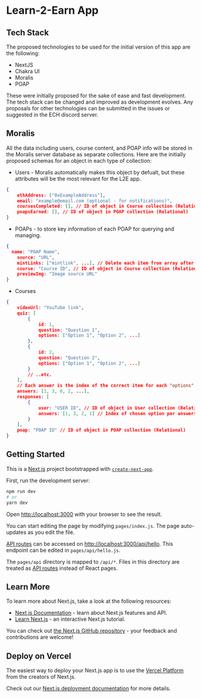 # Learn-2-Earn App

## Tech Stack
The proposed technologies to be used for the initial version of this app are the following:
- NextJS
- Chakra UI
- Moralis
- POAP

These were initially proposed for the sake of ease and fast development. The tech stack can be changed and improved as development evolves. Any proposals for other technologies can be submitted in the issues or suggested in the ECH discord server.

## Moralis
All the data including users, course content, and POAP info will be stored in the Moralis server database as separate collections. Here are the initially proposed schemas for an object in each type of collection:
- Users - Moralis automatically makes this object by defualt, but these attributes will be the most relevant for the L2E app.
```JSON
{
    ethAddress: ["0xExampleAddress"],
    email: "example@email.com (optional - for notifications)",
    coursesCompleted: [], // ID of object in Course collection (Relational)
    poapsEarned: [], // ID of object in POAP collection (Relational)
}
```
- POAPs - to store key information of each POAP for querying and managing.
```JSON
{
  name: "POAP Name",
	source: "URL",
	mintLinks: ["mintlink", ...], // Delete each item from array after being used
	course: "Course ID", // ID of object in Course collection (Relational)
	previewImg: "Image source URL"
}
```
- Courses
```JSON
{
	videoUrl: "YouTube link",
	quiz: [
		{
			id: 1,
			question: "Question 1",
			options: ["Option 1", "Option 2", ...]
		},
		{
			id: 2,
			question: "Question 2",
			options: ["Option 1", "Option 2", ...]
		}
		// ..etc.
	],
	// Each answer is the index of the correct item for each "options" array within quiz object item
	answers: [1, 3, 0, 2, ...],
	responses: [
		{
			user: "USER ID", // ID of object in User collection (Relational)
			answers: [1, 3, 2, 1] // Index of chosen option per answers object
		}
	],
	poap: "POAP ID" // ID of object in POAP collection (Relational)
}
```

## Getting Started
This is a [Next.js](https://nextjs.org/) project bootstrapped with [`create-next-app`](https://github.com/vercel/next.js/tree/canary/packages/create-next-app).

First, run the development server:

```bash
npm run dev
# or
yarn dev
```

Open [http://localhost:3000](http://localhost:3000) with your browser to see the result.

You can start editing the page by modifying `pages/index.js`. The page auto-updates as you edit the file.

[API routes](https://nextjs.org/docs/api-routes/introduction) can be accessed on [http://localhost:3000/api/hello](http://localhost:3000/api/hello). This endpoint can be edited in `pages/api/hello.js`.

The `pages/api` directory is mapped to `/api/*`. Files in this directory are treated as [API routes](https://nextjs.org/docs/api-routes/introduction) instead of React pages.

## Learn More

To learn more about Next.js, take a look at the following resources:

- [Next.js Documentation](https://nextjs.org/docs) - learn about Next.js features and API.
- [Learn Next.js](https://nextjs.org/learn) - an interactive Next.js tutorial.

You can check out [the Next.js GitHub repository](https://github.com/vercel/next.js/) - your feedback and contributions are welcome!

## Deploy on Vercel

The easiest way to deploy your Next.js app is to use the [Vercel Platform](https://vercel.com/new?utm_medium=default-template&filter=next.js&utm_source=create-next-app&utm_campaign=create-next-app-readme) from the creators of Next.js.

Check out our [Next.js deployment documentation](https://nextjs.org/docs/deployment) for more details.
